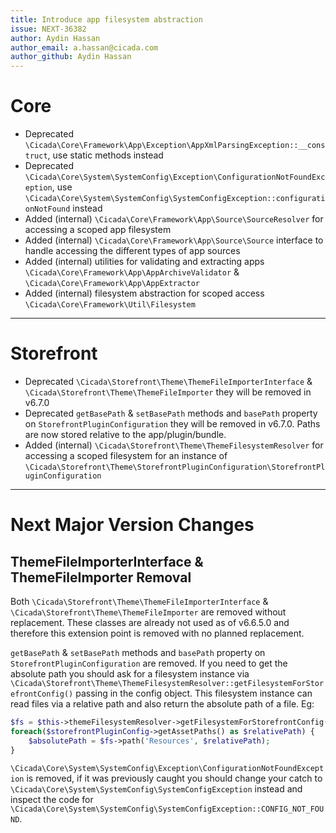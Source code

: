 ```yaml
---
title: Introduce app filesystem abstraction
issue: NEXT-36382
author: Aydin Hassan
author_email: a.hassan@cicada.com
author_github: Aydin Hassan
---
```

# Core
* Deprecated `\Cicada\Core\Framework\App\Exception\AppXmlParsingException::__construct`, use static methods instead
* Deprecated `\Cicada\Core\System\SystemConfig\Exception\ConfigurationNotFoundException`, use `\Cicada\Core\System\SystemConfig\SystemConfigException::configurationNotFound` instead
* Added (internal) `\Cicada\Core\Framework\App\Source\SourceResolver` for accessing a scoped app filesystem
* Added (internal) `\Cicada\Core\Framework\App\Source\Source` interface to handle accessing the different types of app sources
* Added (internal) utilities for validating and extracting apps `\Cicada\Core\Framework\App\AppArchiveValidator` & `\Cicada\Core\Framework\App\AppExtractor`
* Added (internal) filesystem abstraction for scoped access `\Cicada\Core\Framework\Util\Filesystem`
___
# Storefront
* Deprecated `\Cicada\Storefront\Theme\ThemeFileImporterInterface` & `\Cicada\Storefront\Theme\ThemeFileImporter` they will be removed in v6.7.0
* Deprecated `getBasePath` & `setBasePath` methods and `basePath` property on `StorefrontPluginConfiguration` they will be removed in  v6.7.0. Paths are now stored relative to the app/plugin/bundle.
* Added (internal) `\Cicada\Storefront\Theme\ThemeFilesystemResolver` for accessing a scoped filesystem for an instance of `\Cicada\Storefront\Theme\StorefrontPluginConfiguration\StorefrontPluginConfiguration`
___
# Next Major Version Changes
## ThemeFileImporterInterface & ThemeFileImporter Removal
Both `\Cicada\Storefront\Theme\ThemeFileImporterInterface` & `\Cicada\Storefront\Theme\ThemeFileImporter` are removed without replacement. These classes are already not used as of v6.6.5.0 and therefore this extension point is removed with no planned replacement.

`getBasePath` & `setBasePath` methods and `basePath` property on `StorefrontPluginConfiguration` are removed. If you need to get the absolute path you should ask for a filesystem instance via `\Cicada\Storefront\Theme\ThemeFilesystemResolver::getFilesystemForStorefrontConfig()` passing in the config object. 
This filesystem instance can read files via a relative path and also return the absolute path of a file. Eg:

```php
$fs = $this->themeFilesystemResolver->getFilesystemForStorefrontConfig($storefrontPluginConfig);
foreach($storefrontPluginConfig->getAssetPaths() as $relativePath) {
    $absolutePath = $fs->path('Resources', $relativePath);
}
```

`\Cicada\Core\System\SystemConfig\Exception\ConfigurationNotFoundException` is removed, if it was previously caught you should change your catch to `\Cicada\Core\System\SystemConfig\SystemConfigException` instead and inspect the code for `\Cicada\Core\System\SystemConfig\SystemConfigException::CONFIG_NOT_FOUND`.
